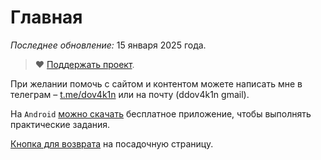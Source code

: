 # Главная

*Последнее обновление:* 15 января 2025 года.

> ♥️ [Поддержать проект](../donations.html).

При желании помочь с сайтом и контентом можете написать мне в телеграм – [t.me/dov4k1n](https://t.me/dov4k1n) или на почту (ddov4k1n gmail).

На `Android` [можно скачать](https://t.me/tatar_app) бесплатное приложение, чтобы выполнять практические задания.

[Кнопка для возврата](../index.html) на посадочную страницу.